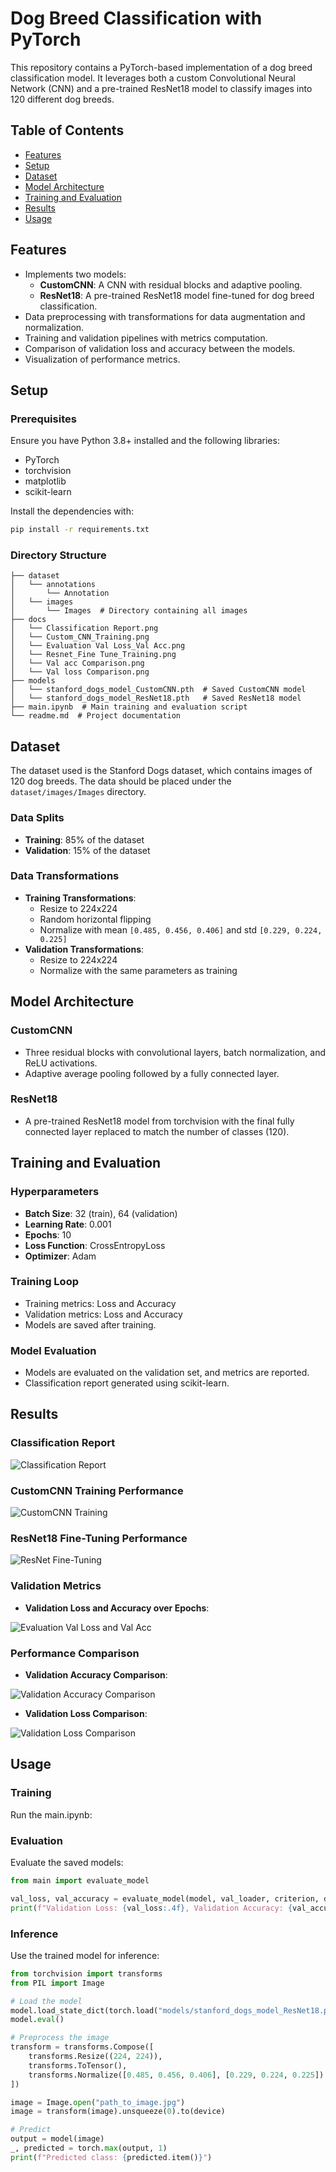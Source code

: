 # Dog Breed Classification with PyTorch

This repository contains a PyTorch-based implementation of a dog breed classification model. It leverages both a custom Convolutional Neural Network (CNN) and a pre-trained ResNet18 model to classify images into 120 different dog breeds.

## Table of Contents
- [Features](#features)
- [Setup](#setup)
- [Dataset](#dataset)
- [Model Architecture](#model-architecture)
- [Training and Evaluation](#training-and-evaluation)
- [Results](#results)
- [Usage](#usage)

## Features
- Implements two models:
  - **CustomCNN**: A CNN with residual blocks and adaptive pooling.
  - **ResNet18**: A pre-trained ResNet18 model fine-tuned for dog breed classification.
- Data preprocessing with transformations for data augmentation and normalization.
- Training and validation pipelines with metrics computation.
- Comparison of validation loss and accuracy between the models.
- Visualization of performance metrics.

## Setup
### Prerequisites
Ensure you have Python 3.8+ installed and the following libraries:

- PyTorch
- torchvision
- matplotlib
- scikit-learn

Install the dependencies with:
```bash
pip install -r requirements.txt
```

### Directory Structure
```plaintext
├── dataset
│   └── annotations
│       └── Annotation
│   └── images
│       └── Images  # Directory containing all images
├── docs
│   └── Classification Report.png
│   └── Custom_CNN_Training.png
│   └── Evaluation Val Loss_Val Acc.png
│   └── Resnet_Fine Tune_Training.png
│   └── Val acc Comparison.png
│   └── Val loss Comparison.png
├── models
│   └── stanford_dogs_model_CustomCNN.pth  # Saved CustomCNN model
│   └── stanford_dogs_model_ResNet18.pth   # Saved ResNet18 model
├── main.ipynb  # Main training and evaluation script
└── readme.md  # Project documentation
```

## Dataset
The dataset used is the Stanford Dogs dataset, which contains images of 120 dog breeds. The data should be placed under the `dataset/images/Images` directory.

### Data Splits
- **Training**: 85% of the dataset
- **Validation**: 15% of the dataset

### Data Transformations
- **Training Transformations**:
  - Resize to 224x224
  - Random horizontal flipping
  - Normalize with mean `[0.485, 0.456, 0.406]` and std `[0.229, 0.224, 0.225]`
- **Validation Transformations**:
  - Resize to 224x224
  - Normalize with the same parameters as training

## Model Architecture
### CustomCNN
- Three residual blocks with convolutional layers, batch normalization, and ReLU activations.
- Adaptive average pooling followed by a fully connected layer.

### ResNet18
- A pre-trained ResNet18 model from torchvision with the final fully connected layer replaced to match the number of classes (120).

## Training and Evaluation
### Hyperparameters
- **Batch Size**: 32 (train), 64 (validation)
- **Learning Rate**: 0.001
- **Epochs**: 10
- **Loss Function**: CrossEntropyLoss
- **Optimizer**: Adam

### Training Loop
- Training metrics: Loss and Accuracy
- Validation metrics: Loss and Accuracy
- Models are saved after training.

### Model Evaluation
- Models are evaluated on the validation set, and metrics are reported.
- Classification report generated using scikit-learn.

## Results
### Classification Report
![Classification Report](./docs/Classification%20Report.png)

### CustomCNN Training Performance
![CustomCNN Training](./docs/Custom_CNN_Training.png)

### ResNet18 Fine-Tuning Performance
![ResNet Fine-Tuning](./docs/Resnet_Fine%20Tune_Training.png)

### Validation Metrics
- **Validation Loss and Accuracy over Epochs**:

![Evaluation Val Loss and Val Acc](./docs/Evaluation%20Val%20Loss_Val%20Acc%20.png)

### Performance Comparison
- **Validation Accuracy Comparison**:

![Validation Accuracy Comparison](./docs/Val%20acc%20Comparison.png)

- **Validation Loss Comparison**:

![Validation Loss Comparison](./docs/Val%20loss%20Comparison.png)

## Usage
### Training
Run the main.ipynb:

### Evaluation
Evaluate the saved models:
```python
from main import evaluate_model

val_loss, val_accuracy = evaluate_model(model, val_loader, criterion, device)
print(f"Validation Loss: {val_loss:.4f}, Validation Accuracy: {val_accuracy:.2f}%")
```

### Inference
Use the trained model for inference:
```python
from torchvision import transforms
from PIL import Image

# Load the model
model.load_state_dict(torch.load("models/stanford_dogs_model_ResNet18.pth"))
model.eval()

# Preprocess the image
transform = transforms.Compose([
    transforms.Resize((224, 224)),
    transforms.ToTensor(),
    transforms.Normalize([0.485, 0.456, 0.406], [0.229, 0.224, 0.225])
])

image = Image.open("path_to_image.jpg")
image = transform(image).unsqueeze(0).to(device)

# Predict
output = model(image)
_, predicted = torch.max(output, 1)
print(f"Predicted class: {predicted.item()}")
```
